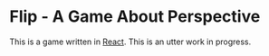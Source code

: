 Flip - A Game About Perspective
===============================

This is a game written in [React](http://facebook.github.io/react/). This is an utter work in progress.
